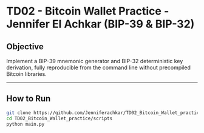 # TD02 - Bitcoin Wallet Practice - Jennifer El Achkar (BIP-39 & BIP-32)

## Objective
Implement a BIP-39 mnemonic generator and BIP-32 deterministic key derivation, fully reproducible from the command line without precompiled Bitcoin libraries.

---

##  How to Run

```bash
git clone https://github.com/Jenniferachkar/TD02_Bitcoin_Wallet_practice.git
cd TD02_Bitcoin_Wallet_practice/scripts
python main.py
